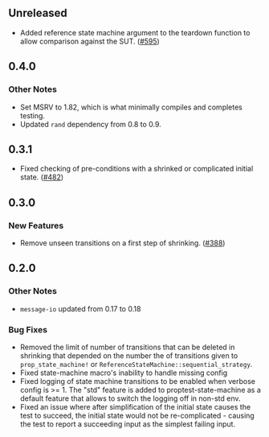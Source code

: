 ## Unreleased

- Added reference state machine argument to the teardown function to allow comparison against the SUT.
  ([\#595](https://github.com/proptest-rs/proptest/pull/595))

## 0.4.0

### Other Notes

- Set MSRV to 1.82, which is what minimally compiles and completes testing.
- Updated `rand` dependency from 0.8 to 0.9.

## 0.3.1

- Fixed checking of pre-conditions with a shrinked or complicated initial state.
  ([\#482](https://github.com/proptest-rs/proptest/pull/482))

## 0.3.0

### New Features

- Remove unseen transitions on a first step of shrinking.
  ([\#388](https://github.com/proptest-rs/proptest/pull/388))

## 0.2.0

### Other Notes

- `message-io` updated from 0.17 to 0.18

### Bug Fixes

- Removed the limit of number of transitions that can be deleted in shrinking that depended on the number the of transitions given to `prop_state_machine!` or `ReferenceStateMachine::sequential_strategy`.
- Fixed state-machine macro's inability to handle missing config
- Fixed logging of state machine transitions to be enabled when verbose config is >= 1. The "std" feature is added to proptest-state-machine as a default feature that allows to switch the logging off in non-std env.
- Fixed an issue where after simplification of the initial state causes the test to succeed, the initial state would not be re-complicated - causing the test to report a succeeding input as the simplest failing input.
